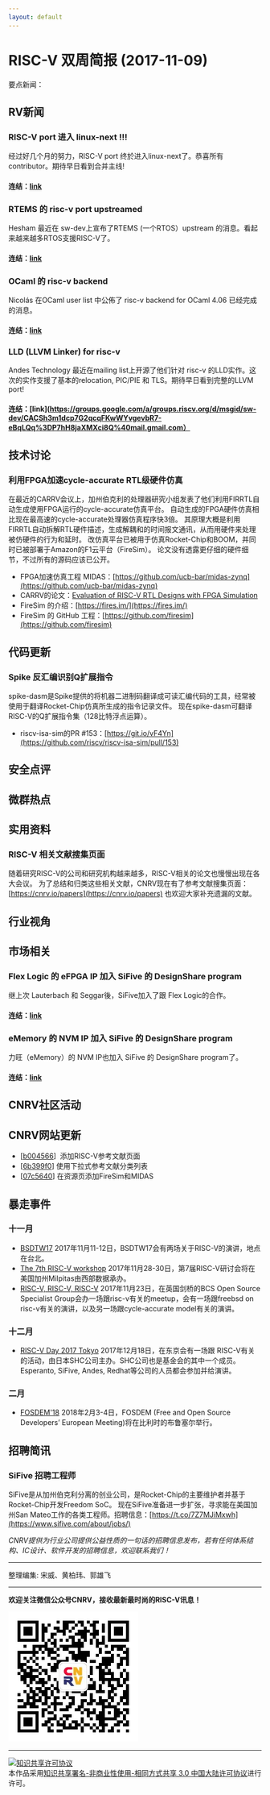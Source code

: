 ```yaml
---
layout: default
---
```


# RISC-V 双周简报 (2017-11-09)

要点新闻：


## RV新闻

### RISC-V port 进入 linux-next !!!
经过好几个月的努力，RISC-V port 终於进入linux-next了。恭喜所有contributor。期待早日看到合并主线!

#### 连结：[link](https://lkml.org/lkml/2017/10/31/850) 

### RTEMS 的 risc-v port upstreamed
Hesham 最近在 sw-dev上宣布了RTEMS (一个RTOS）upstream 的消息。看起来越来越多RTOS支援RISC-V了。

#### 连结：[link](https://groups.google.com/a/groups.riscv.org/d/msgid/sw-dev/45FC13E809C9A942BC515F7A1E7E7D7AFAB02AF4%40sjsrvexchmbx2.microsemi.net)

### OCaml 的 risc-v backend
Nicolás 在OCaml user list 中公佈了 risc-v backend for OCaml 4.06 已经完成的消息。

#### 连结：[link](https://groups.google.com/a/groups.riscv.org/d/msgid/sw-dev/CAPunWhCDas15n099ih%2BFt%3DeiijG4ee-kG3%2B4f8%3DG1eVR3PAapg%40mail.gmail.com?utm_medium=email&utm_source=footer)

### LLD (LLVM Linker) for risc-v
Andes Technology 最近在mailing list上开源了他们针对 risc-v 的LLD实作。这次的实作支援了基本的relocation, PIC/PIE 和 TLS。期待早日看到完整的LLVM port!

#### 连结：[link](https://groups.google.com/a/groups.riscv.org/d/msgid/sw-dev/CACSh3m1dcp7G2qcqFKwWYvgevbR7-eBqLQq%3DP7hH8jaXMXci8Q%40mail.gmail.com）

## 技术讨论

### 利用FPGA加速cycle-accurate RTL级硬件仿真
在最近的CARRV会议上，加州伯克利的处理器研究小组发表了他们利用FIRRTL自动生成使用FPGA运行的cycle-accurate仿真平台。
自动生成的FPGA硬件仿真相比现在最高速的cycle-accurate处理器仿真程序快3倍。
其原理大概是利用FIRRTL自动拆解RTL硬件描述，生成解耦和的时间报文通讯，从而用硬件来处理被仿硬件的行为和延时。
改仿真平台已被用于仿真Rocket-Chip和BOOM，并同时已被部署于Amazon的F1云平台（FireSim）。
论文没有透露更仔细的硬件细节，不过所有的源码应该已公开。

- FPGA加速仿真工程 MIDAS：[https://github.com/ucb-bar/midas-zynq](https://github.com/ucb-bar/midas-zynq)
- CARRV的论文：[Evaluation of RISC-V RTL Designs with FPGA Simulation](https://carrv.github.io/papers/kim-midas-carrv2017.pdf)
- FireSim 的介绍：[https://fires.im/](https://fires.im/)
- FireSim 的 GitHub 工程：[https://github.com/firesim](https://github.com/firesim)

## 代码更新

### Spike 反汇编识别Q扩展指令
spike-dasm是Spike提供的将机器二进制码翻译成可读汇编代码的工具，经常被使用于翻译Rocket-Chip仿真所生成的指令记录文件。
现在spike-dasm可翻译RISC-V的Q扩展指令集（128比特浮点运算）。

- riscv-isa-sim的PR \#153：[https://git.io/vF4Yn](https://github.com/riscv/riscv-isa-sim/pull/153)

## 安全点评

## 微群热点

## 实用资料

### RISC-V 相关文献搜集页面
随着研究RISC-V的公司和研究机构越来越多，RISC-V相关的论文也慢慢出现在各大会议。
为了总结和归类这些相关文献，CNRV现在有了参考文献搜集页面：[https://cnrv.io/papers](https://cnrv.io/papers)
也欢迎大家补充遗漏的文献。

## 行业视角

## 市场相关

### Flex Logic 的 eFPGA IP 加入 SiFive 的 DesignShare program
继上次 Lauterbach 和 Seggar後，SiFive加入了跟 Flex Logic的合作。
#### 连结：[link](https://www.electronicsweekly.com/news/business/flex-logix-makes-efpga-available-sifive-design-environment-2017-11/)

### eMemory 的 NVM IP 加入 SiFive 的 DesignShare program
力旺（eMemory）的 NVM IP也加入 SiFive 的 DesignShare program了。
#### 连结：[link](https://www.prnewswire.com/news-releases/sifive-and-ememory-bring-embedded-memory-to-the-designshare-economy-to-accelerate-development-of-risc-v-silicon-300550845.html)

## CNRV社区活动

## CNRV网站更新

- [[b004566](https://github.com/cnrv/home/commit/b004566fc52ed0aa3802a76d85609def9e8c380d)]
  添加RISC-V参考文献页面
- [[6b399f0](https://github.com/cnrv/home/commit/6b399f0aaf7d4876f7779100e6f27e9b494ddc49)]
  使用下拉式参考文献分类列表
- [[07c5640](https://github.com/cnrv/home/commit/07c5640b73f724edc72ce221165a6ca2727d5382)]
  在资源页添加FireSim和MIDAS

## 暴走事件

### 十一月

+ [BSDTW17](https://bsdtw.org/) 2017年11月11-12日，BSDTW17会有两场关于RISC-V的演讲，地点在台北。
+ [The 7th RISC-V workshop](https://www.softconf.com/h/riscv7thwkshp/) 2017年11月28-30日，第7届RISC-V研讨会将在美国加州Milpitas由西部数据承办。
+ [RISC-V, RISC-V, RISC-V](https://www.eventbrite.co.uk/e/risc-v-risc-v-risc-v-registration-39611837071) 2017年11月23日，在英国剑桥的BCS Open Source Specialist Group会办一场跟risc-v有关的meetup，会有一场跟freebsd on risc-v有关的演讲，以及另一场跟cycle-accurate model有关的演讲。

### 十二月
+ [RISC-V Day 2017 Tokyo](https://riscv.tokyo/2017/10/07/%E6%9C%80%E5%88%9D%E3%81%AE%E3%83%96%E3%83%AD%E3%82%B0%E6%8A%95%E7%A8%BF/)  2017年12月18日，在东京会有一场跟 RISC-V有关的活动，由日本SHC公司主办。SHC公司也是基金会的其中一个成员。Esperanto, SiFive, Andes, Redhat等公司的人员都会参加并给演讲。

### 二月
+ [FOSDEM'18](https://fosdem.org/2018/) 2018年2月3-4日，FOSDEM (Free and Open Source Developers’ European Meeting)将在比利时的布鲁塞尔举行。

## 招聘简讯

### SiFive 招聘工程师
SiFive是从加州伯克利分离的创业公司，是Rocket-Chip的主要维护者并基于Rocket-Chip开发Freedom SoC。
现在SiFive准备进一步扩张，寻求能在美国加州San Mateo工作的各类工程师。招聘信息：[https://t.co/7Z7MJiMxwh](https://www.sifive.com/about/jobs/)

_CNRV提供为行业公司提供公益性质的一句话的招聘信息发布，若有任何体系结构、IC设计、软件开发的招聘信息，欢迎联系我们！_

----

整理编集: 宋威、黄柏玮、郭雄飞


----

**欢迎关注微信公众号CNRV，接收最新最时尚的RISC-V讯息！**

![CNRV微信公众号](/assets/images/cnrv_qr.png)

----

<a rel="license" href="http://creativecommons.org/licenses/by-nc-sa/3.0/cn/"><img alt="知识共享许可协议" style="border-width:0" src="https://i.creativecommons.org/l/by-nc-sa/3.0/cn/80x15.png" /></a><br />本作品采用<a rel="license" href="http://creativecommons.org/licenses/by-nc-sa/3.0/cn/">知识共享署名-非商业性使用-相同方式共享 3.0 中国大陆许可协议</a>进行许可。
